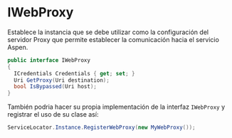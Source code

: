 # IWebProxy

Establece la instancia que se debe utilizar como la configuración del servidor Proxy que permite establecer la comunicación hacia el servicio Aspen.

```c#
public interface IWebProxy
{
  ICredentials Credentials { get; set; }
  Uri GetProxy(Uri destination);
  bool IsBypassed(Uri host);
} 
```

También podria hacer su propia implementación de la interfaz `IWebProxy` y registrar el uso de su clase así:

```c#
ServiceLocator.Instance.RegisterWebProxy(new MyWebProxy());
```
